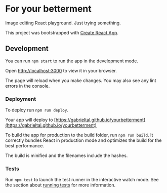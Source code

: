 # For your betterment

Image editing React playground. Just trying something.

This project was bootstrapped with [Create React App](https://github.com/facebook/create-react-app).

## Development

You can run `npm start` to run the app in the development mode.

Open [http://localhost:3000](http://localhost:3000) to view it in your browser.

The page will reload when you make changes. You may also see any lint errors in the console.

### Deployment

To deploy run `npm run deploy`.

Your app will deploy to [https://gabrieltal.github.io/yourbetterment](https://gabrieltal.github.io/yourbetterment)

To build the app for production to the build folder, run `npm run build`. It correctly bundles React in production mode and optimizes the build for the best performance.

The build is minified and the filenames include the hashes.

### Tests

Run `npm test` to launch the test runner in the interactive watch mode. See the section about [running tests](https://facebook.github.io/create-react-app/docs/running-tests) for more information.
